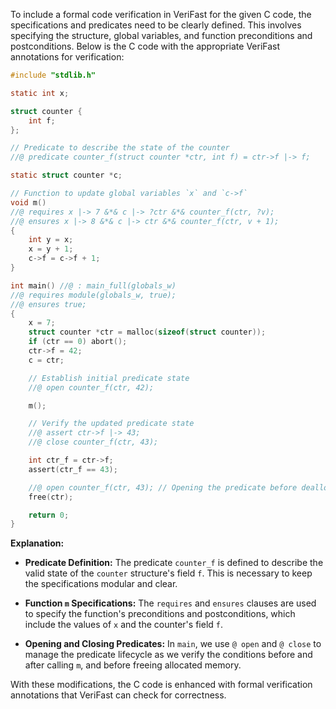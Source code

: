 To include a formal code verification in VeriFast for the given C code, the specifications and predicates need to be clearly defined. This involves specifying the structure, global variables, and function preconditions and postconditions. Below is the C code with the appropriate VeriFast annotations for verification:

```c
#include "stdlib.h"

static int x;

struct counter {
    int f;
};

// Predicate to describe the state of the counter
//@ predicate counter_f(struct counter *ctr, int f) = ctr->f |-> f;

static struct counter *c;

// Function to update global variables `x` and `c->f`
void m()
//@ requires x |-> 7 &*& c |-> ?ctr &*& counter_f(ctr, ?v);
//@ ensures x |-> 8 &*& c |-> ctr &*& counter_f(ctr, v + 1);
{
    int y = x;
    x = y + 1;
    c->f = c->f + 1;
}

int main() //@ : main_full(globals_w)
//@ requires module(globals_w, true);
//@ ensures true;
{
    x = 7;
    struct counter *ctr = malloc(sizeof(struct counter));
    if (ctr == 0) abort();
    ctr->f = 42;
    c = ctr;

    // Establish initial predicate state
    //@ open counter_f(ctr, 42);

    m();

    // Verify the updated predicate state
    //@ assert ctr->f |-> 43; 
    //@ close counter_f(ctr, 43);

    int ctr_f = ctr->f;
    assert(ctr_f == 43);

    //@ open counter_f(ctr, 43); // Opening the predicate before deallocating memory
    free(ctr);

    return 0;
}
```

**Explanation:**

- **Predicate Definition:** The predicate `counter_f` is defined to describe the valid state of the `counter` structure's field `f`. This is necessary to keep the specifications modular and clear.

- **Function `m` Specifications:** The `requires` and `ensures` clauses are used to specify the function's preconditions and postconditions, which include the values of `x` and the counter's field `f`.

- **Opening and Closing Predicates:** In `main`, we use `@ open` and `@ close` to manage the predicate lifecycle as we verify the conditions before and after calling `m`, and before freeing allocated memory.

With these modifications, the C code is enhanced with formal verification annotations that VeriFast can check for correctness.
